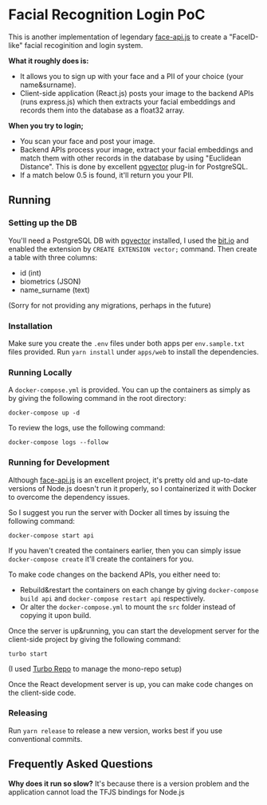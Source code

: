 # Facial Recognition Login PoC

This is another implementation of legendary [face-api.js](https://justadudewhohacks.github.io/face-api.js/docs/index.html) to create a "FaceID-like" facial recoginition and login system.

**What it roughly does is:**

- It allows you to sign up with your face and a PII of your choice (your name&surname).
- Client-side application (React.js) posts your image to the backend APIs (runs express.js) which then extracts your facial embeddings and records them into the database as a float32 array.

**When you try to login;** 
- You scan your face and post your image.
- Backend APIs process your image, extract your facial embeddings and match them with other records in the database by using "Euclidean Distance". This is done by excellent [pgvector](https://github.com/pgvector/pgvector) plug-in for PostgreSQL.
- If a match below 0.5 is found, it'll return you your PII.

## Running

### Setting up the DB

You'll need a PostgreSQL DB with [pgvector](https://github.com/pgvector/pgvector) installed, I used the [bit.io](http://bit.io/) and enabled the extension by `CREATE EXTENSION vector;`  command. Then create a table with three columns:

- id (int)
- biometrics (JSON)
- name_surname (text)

(Sorry for not providing any migrations, perhaps in the future)

### Installation
Make sure you create the `.env` files under both apps per `env.sample.txt` files provided.
Run `yarn install` under `apps/web` to install the dependencies.

### Running Locally

A `docker-compose.yml` is provided. You can up the containers as simply as by giving the following command in the root directory:
```
docker-compose up -d
```
To review the logs, use the following command:
```
docker-compose logs --follow
```

### Running for Development

Although [face-api.js](https://justadudewhohacks.github.io/face-api.js/docs/index.html) is an excellent project, it's pretty old and up-to-date versions of Node.js doesn't run it properly, so I containerized it with Docker to overcome the dependency issues. 

So I suggest you run the server with Docker all times by issuing the following command:
```
docker-compose start api 
```
If you haven't created the containers earlier, then you can simply issue `docker-compose create` it'll create the containers for you.

To make code changes on the backend APIs, you either need to:
-  Rebuild&restart the containers on each change by giving `docker-compose build api` and `docker-compose restart api` respectively.
- Or alter the `docker-compose.yml` to mount the `src` folder instead of copying it upon build.

Once the server is up&running, you can start the development server for the client-side project by giving the following command:
```
turbo start
```
(I used [Turbo Repo](https://turbo.build/repo) to manage the mono-repo setup)

Once the React development server is up, you can make code changes on the client-side code.

### Releasing

Run `yarn release` to release a new version, works best if you use conventional commits.

## Frequently Asked Questions

**Why does it run so slow?**
It's because there is a version problem and the application cannot load the TFJS bindings for Node.js